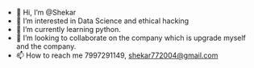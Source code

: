 - 👋 Hi, I’m @Shekar
- 👀 I’m interested in Data Science and ethical hacking
- 🌱 I’m currently learning python.
- 💞️ I’m looking to collaborate on the company which is upgrade myself and the company.
- 📫 How to reach me 7997291149, shekar772004@gmail.com
